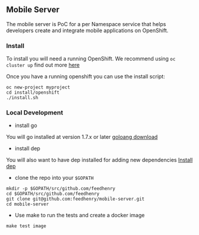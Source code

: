 ## Mobile Server

The mobile server is PoC for a per Namespace service that helps developers create and integrate mobile applications on OpenShift.


### Install

To install you will need a running OpenShift. We recommend using ```oc cluster up``` find out more [here](https://github.com/openshift/origin/blob/master/docs/cluster_up_down.md)

Once you have a running openshift you can use the install script:

```
oc new-project myproject
cd install/openshift
./install.sh
```

### Local Development

- install go

You will go installed at version 1.7.x or later [goloang download](https://golang.org/dl/)

- install dep

You will also want to have dep installed for adding new dependencies [Install dep](https://github.com/golang/dep#setup)

- clone the repo into your ```$GOPATH```

```
mkdir -p $GOPATH/src/github.com/feedhenry
cd $GOPATH/src/github.com/feedhenry
git clone git@github.com:feedhenry/mobile-server.git
cd mobile-server
```

- Use make to run the tests and create a docker image

```
make test image
```

